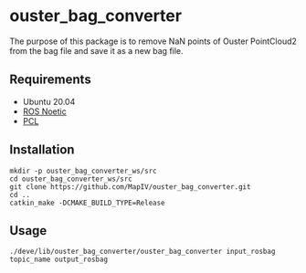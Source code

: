 # ouster_bag_converter

The purpose of this package is to remove NaN points of Ouster PointCloud2 from the bag file and save it as a new bag file.

## Requirements

- Ubuntu 20.04
- [ROS Noetic](http://wiki.ros.org/noetic)
- [PCL](http://www.pointclouds.org/)

## Installation

```
mkdir -p ouster_bag_converter_ws/src
cd ouster_bag_converter_ws/src
git clone https://github.com/MapIV/ouster_bag_converter.git
cd ..
catkin_make -DCMAKE_BUILD_TYPE=Release
```

## Usage

```
./deve/lib/ouster_bag_converter/ouster_bag_converter input_rosbag topic_name output_rosbag
```
